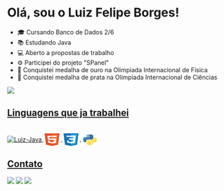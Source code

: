 # Olá, sou o Luiz Felipe Borges!

- 🎓 Cursando Banco de Dados 2/6
- 📚 Estudando Java
- 💻 Aberto a propostas de trabalho
- ⚙️ Participei do projeto "SPanel"
- 🥇 Conquistei medalha de ouro na Olimpiada Internacional de Física
- 🥈 Conquistei medalha de prata na Olimpiada Internacional de Ciências
<div>
  <a href="https://github.com/luizborges17">
  <img height="180em" src="https://github-readme-stats.vercel.app/api?username=luizborges17&show_icons=true&theme=dark&include_all_commits=true&count_private=true"/>
</div>
  
  ## Linguagens que ja trabalhei
  
<div style="display: inline_block"><br>
  <img align="center" alt="Luiz-Java" height="30" width="40" src="https://cdn.jsdelivr.net/gh/devicons/devicon/icons/java/java-original-wordmark.svg">
  <img align="center" alt="Luiz-HTML" height="30" width="40" src="https://raw.githubusercontent.com/devicons/devicon/master/icons/html5/html5-original.svg">
  <img align="center" alt="Luiz-CSS" height="30" width="40" src="https://raw.githubusercontent.com/devicons/devicon/master/icons/css3/css3-original.svg">
  <img align="center" alt="Luiz-Python" height="30" width="40" src="https://raw.githubusercontent.com/devicons/devicon/master/icons/python/python-original.svg">
</div>
  
 ##
  ## Contato
  <div>
  <a href="https://www.instagram.com/luiz_b0rgess/" target="_blank"><img src="https://img.shields.io/badge/-Instagram-%23E4405F?style=for-the-badge&logo=instagram&logoColor=white" target="_blank"></a>
  <a href = "mailto:lfborgesrp1@gmail.com"><img src="https://img.shields.io/badge/Gmail-D14836?style=for-the-badge&logo=gmail&logoColor=white" target="_blank"></a>
  <a href="https://www.linkedin.com/in/luiz-borges-6aa054205/" target="_blank"><img src="https://img.shields.io/badge/-LinkedIn-%230077B5?style=for-the-badge&logo=linkedin&logoColor=white" target="_blank"></a>   
</div>
